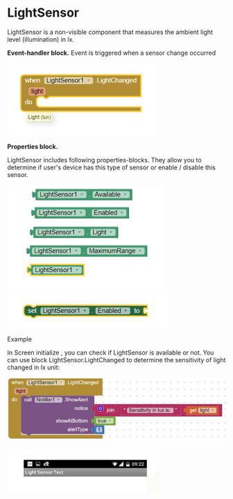 # LightSensor

LightSensor  is a non-visible component that measures the ambient light level \(illumination\) in lx.

**Event-handler block.**   Event is triggered when a sensor change occurred

![](../../../.gitbook/assets/image%20%288%29.png)

**Properties block.** 

LightSensor includes following properties-blocks. They allow you to determine if user's device has this type of sensor or enable / disable this sensor.

![](../../../.gitbook/assets/image%20%284%29.png)
![](../../../.gitbook/assets/image%20%2811%29.png)

Example  

In Screen initialize , you can check if LightSensor is available or not. You can use block LightSensor.LightChanged to determine the sensitivity of light changed in lx unit:

![](../../../.gitbook/assets/6a6d31b9-5a91-4f26-8562-2924ec75ffde.jpg)

![](../../../.gitbook/assets/image%20%2812%29.png)

